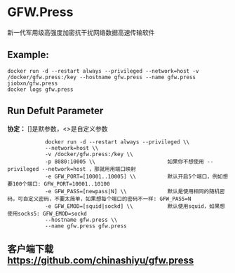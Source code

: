 GFW.Press
===
新一代军用级高强度加密抗干扰网络数据高速传输软件

## Example:

    docker run -d --restart always --privileged --network=host -v /docker/gfw.press:/key --hostname gfw.press --name gfw.press jiobxn/gfw.press
    docker logs gfw.press

## Run Defult Parameter
**协定：** []是默参数，<>是自定义参数

				docker run -d --restart always --privileged \\
				--network=host \\
				-v /docker/gfw.press:/key \\
				-p 8080:10005 \\                       如果你不想使用 --privileged --network=host ，那就用用端口映射
				-e GFW_PORT=[10001..10005] \\          默认开启5个端口，例如想要100个端口: GFW_PORT=10001..10100
				-e GFW_PASS=[newpass|N] \\             默认是使用相同的随机密码，可自定义密码，不要太简单，如果想每个端口的密码不一样: GFW_PASS=N
				-e GFW_EMOD=[squid|sockd] \\           默认使用squid，如果想使用socks5: GFW_EMOD=sockd
				--hostname gfw.press \\
				--name gfw.press gfw.press

## 客户端下载 https://github.com/chinashiyu/gfw.press
